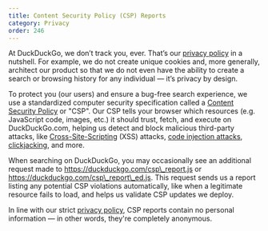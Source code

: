 ```yaml
---
title: Content Security Policy (CSP) Reports
category: Privacy
order: 246
---
```


At DuckDuckGo, we don’t track you, ever. That’s our [privacy policy](https://duckduckgo.com/privacy) in a nutshell. For example, we do not create unique cookies and, more generally, architect our product so that we do not even have the ability to create a search or browsing history for any individual — it’s privacy by design.

To protect you (our users) and ensure a bug-free search experience, we use a standardized computer security specification called a [Content Security Policy](https://en.wikipedia.org/wiki/Content_Security_Policy) or "CSP". Our CSP tells your browser which resources (e.g. JavaScript code, images, etc.) it should trust, fetch, and execute on DuckDuckGo.com, helping us detect and block malicious third-party attacks, like [Cross-Site-Scripting](https://en.wikipedia.org/wiki/Cross-site_scripting) (XSS) attacks, [code injection attacks](https://en.wikipedia.org/wiki/Code_injection), [clickjacking](https://en.wikipedia.org/wiki/Clickjacking), and more.

When searching on DuckDuckGo, you may occasionally see an additional request made to https://duckduckgo.com/csp\_report.js or https://duckduckgo.com/csp\_report\_ed.js. This request sends us a report listing any potential CSP violations automatically, like when a legitimate resource fails to load, and helps us validate CSP updates we deploy.

In line with our strict [privacy policy](https://duckduckgo.com/privacy), CSP reports contain no personal information — in other words, they're completely anonymous.
